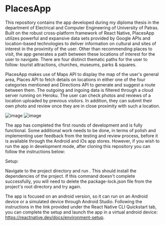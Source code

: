 # PlacesApp
This repository contains the app developed during my diploma thesis in the department of Electrical and Computer Engineering of University of Patras. Built on the robust cross-platform framework of React Native, PlacesApp utilizes powerful and expansive data sets provided by Google APIs and location-based technologies to deliver information on cultural and sites of interest in the proximity of the user. Other than recommending places to visit, the app generates a path between these locations of interest for the user to navigate. There are four distinct thematic paths for the user to follow: tourist attractions, churches, museums, parks & squares. 

PlacesApp makes use of Maps API to display the map of the user's general area, Places API to fetch details on locations in either one of the four categories mentioned and Directions API to generate and suggest a route between them. The outgoing and ingoing data is filtered through a cloud server running on Heroku. The user can check photos and reviews of a location uploaded by previous visitors. In addition, they can submit their own photo and review once they are in close proximity with such a location.

![image](https://user-images.githubusercontent.com/58190713/174788066-83732ea3-d530-4602-a350-c020bbb9c79c.png) ![image](https://user-images.githubusercontent.com/58190713/174788276-59479212-e44b-442e-9774-8a0d85efd2c4.png)




The app has completed the first rounds of development and is fully functional. Some additional work needs to be done, in terms of polish and implementing user feedback from the testing and review process, before it is available through the Android and iOs app stores. However, if you wish to run the app in development mode, after cloning this repository you can follow the instructions below:

Setup:

Navigate to the project directory and run <npm install>. This should install the dependencies of the project. If this command doesn't complete successfully, you will need to delete the package-lock.json file from the project's root directory and try again.

The app is focused on an android version, so it can run on an Android device or a simulated device through Android Studio. Following the instructions in the link provided under the React Native CLI Quickstart tab, you can complete the setup and launch the app in a virtual android device: https://reactnative.dev/docs/environment-setup. 


